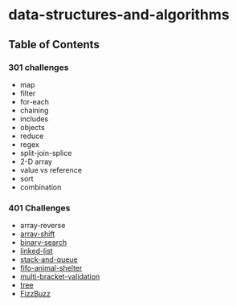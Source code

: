 # data-structures-and-algorithms
## Table of Contents
  ### 301 challenges
  * map
  * filter
  * for-each
  * chaining
  * includes
  * objects
  * reduce
  * regex
  * split-join-splice
  * 2-D array
  * value vs reference
  * sort
  * combination
  ### 401 Challenges
  * array-reverse
  * [array-shift](./code-challenges/401challenges/README.md)
  * [binary-search](./code-challenges/401challenges/allReadMes/binary_search.md)
  * [linked-list](./code-challenges/401challenges/allReadMes/linked_list.md)
  * [stack-and-queue](./code-challenges/401challenges/allReadMes/stack_and_queue.md)
  * [fifo-animal-shelter](./code-challenges/401challenges/allReadMes/fifo_animal_shelter.md)
  * [multi-bracket-validation](./code-challenges/401challenges/allReadMes/multibracket_validation.md)
  * [tree](./code-challenges/401challenges/allReadMes/tree.md)
  * [FizzBuzz](./code-challenges/401challenges/allReadMes/FizzBuzzTree.md)